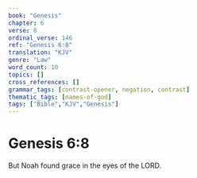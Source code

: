 ```yaml
---
book: "Genesis"
chapter: 6
verse: 8
ordinal_verse: 146
ref: "Genesis 6:8"
translation: "KJV"
genre: "Law"
word_count: 10
topics: []
cross_references: []
grammar_tags: [contrast-opener, negation, contrast]
thematic_tags: [names-of-god]
tags: ["Bible","KJV","Genesis"]
---
```


# Genesis 6:8

But Noah found grace in the eyes of the LORD.
